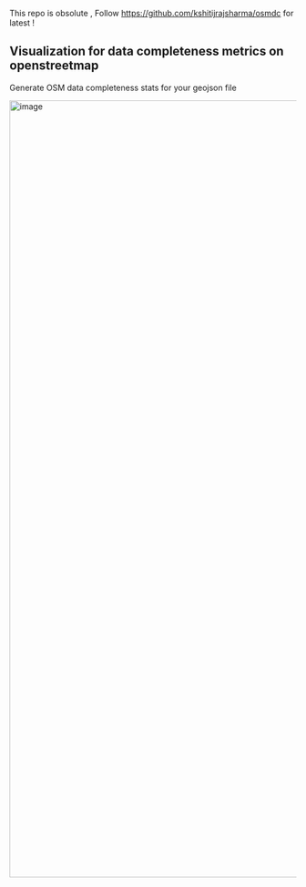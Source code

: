 This repo is obsolute , Follow https://github.com/kshitijrajsharma/osmdc for latest ! 

## Visualization for data completeness metrics on openstreetmap 

Generate OSM data completeness stats for your geojson file


<img width="1365" alt="image" src="https://github.com/kshitijrajsharma/dcstats/assets/36752999/7437d61f-f245-478c-9575-b4cd347d2f96">
